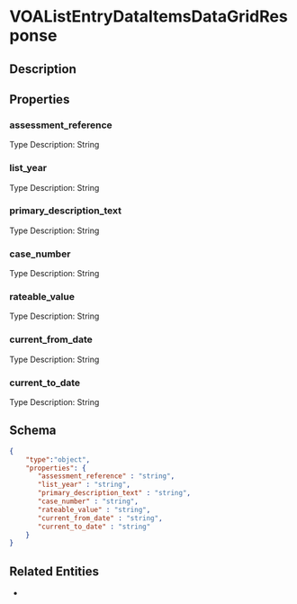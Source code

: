 # VOAListEntryDataItemsDataGridResponse
## Description

## Properties
### assessment_reference


Type Description: String
### list_year


Type Description: String
### primary_description_text


Type Description: String
### case_number


Type Description: String
### rateable_value


Type Description: String
### current_from_date


Type Description: String
### current_to_date


Type Description: String

## Schema
```json
{
    "type":"object",
    "properties": {
       "assessment_reference" : "string",
       "list_year" : "string",
       "primary_description_text" : "string",
       "case_number" : "string",
       "rateable_value" : "string",
       "current_from_date" : "string",
       "current_to_date" : "string"
    }
}
```

## Related Entities
- [](.md)

